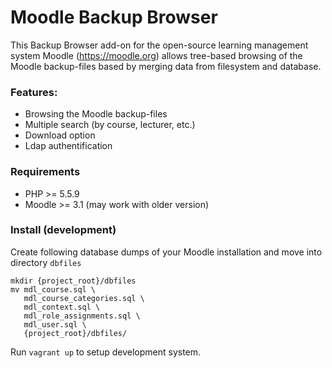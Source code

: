 # Moodle Backup Browser

This Backup Browser add-on for the open-source learning management system Moodle (https://moodle.org) allows tree-based browsing of the Moodle backup-files based by merging data from filesystem and database.

### Features:

* Browsing the Moodle backup-files 
* Multiple search (by course, lecturer, etc.)
* Download option
* Ldap authentification

### Requirements

* PHP >= 5.5.9
* Moodle >= 3.1 (may work with older version)

### Install (development)

Create following database dumps of your Moodle installation and move into directory `dbfiles`

```
mkdir {project_root}/dbfiles
mv mdl_course.sql \
   mdl_course_categories.sql \
   mdl_context.sql \
   mdl_role_assignments.sql \
   mdl_user.sql \
   {project_root}/dbfiles/
```

Run `vagrant up` to setup development system.